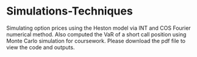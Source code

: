 # Simulations-Techniques
Simulating option prices using the Heston model via INT and COS Fourier numerical method. Also computed the VaR of a short call position using Monte Carlo simulation for coursework. Please download the pdf file to view the code and outputs.
